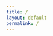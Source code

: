```yaml
---
title: /
layout: default
permalink: /
---
```

<style>
.center {
  display: block;
  margin-left: auto;
  margin-right: auto;
  width: 100%;
}
</style>
<script>
  if(/Android|webOS|iPhone|iPad|iPod|BlackBerry|IEMobile|Opera Mini/i.test(navigator.userAgent)){
  // MOBILE

document.write('<pre style:"text-align:center;"><div class="center" style="color:red;display:inline;">       ...**                * **,        **\n')
document.write('        ..* .**.         ****  * *       *,\n')
document.write('        ...*  **...  ** *,** * * ** *  . *\n')
document.write('        ...**  .....,*****,*.**  * ****.**\n')
document.write('        .. </div><div style="color:white;display:inline;">@</div><div style="color:red;display:inline;"> .... .... **   ***.**  .,****\n')
document.write('         ..</div><div style="color:white;display:inline;">@@</div><div style="color:red;display:inline;"> . </div><div style="color:white;display:inline;">@@@@@</div><div style="color:red;display:inline;"> .,**,**.*****..</div><div style="color:white;display:inline;">@@%@#</div><div style="color:red;display:inline;">\n')
document.write('          . </div><div style="color:white;display:inline;">@@@ @@@(   </div><div style="color:red;display:inline;">.</div><div style="color:white;display:inline;">@@@@@@@@@@  @@@@/</div><div style="color:red;display:inline;">\n')
document.write('            .</div><div style="color:white;display:inline;">@@@@@@,@               @@@@</div><div style="color:red;display:inline;">\n')
document.write('             **.</div><div style="color:white;display:inline;">@@@   @@@@@@@@@@@</div><div style="color:red;display:inline;">  * </div><div style="color:white;display:inline;">@@@</div><div style="color:red;display:inline;">\n')
document.write('               *</div><div style="color:white;display:inline;">@@</div><div style="color:red;display:inline;">.. ...*******...,  </div><div style="color:white;display:inline;">@@</div><div style="color:red;display:inline;">\n')
document.write('                 </div><div style="color:white;display:inline;">@</div><div style="color:red;display:inline;">****** *..** .*     </div><div style="color:white;display:inline;">*\n')          
document.write('                    </div><div style="color:red;display:inline;">..*** * ,**\n')
document.write('                        ** *,\n</div></pre></br>')    
  
}else{
  // DESKTOP
  
  
                                                                                                    
                                                                                                    
document.write('<pre><div class="center" style="color:red;display:inline;">                            *******                                                             *,\n');
document.write('                           ....****.                               ,** *****.                 .** \n');
document.write('                         , .... *  *.                           **** *** * ,**                ,** \n');
document.write('                         * .....*,  *****                     * *****,  ,.*  *,              .***  \n');
document.write('                         ,.....*****.      .....            *,,*****   **  ** **      ,,   .**,*. \n');
document.write('                          ......****   **** ...... .*,****. ******* ,**  .*  ****.,,     ...  **  \n');
document.write('                          ........***      ........*,***********  **  **, ,  .** *****. * .**.*   \n');
document.write('                           ....  /************,,*************  *** ***,,** *** ***********....*   \n');
document.write('                            .... </div><div style="color:white;display:inline;">@@</div><div style="color:red;display:inline;">   ....... ...........,***     .******..*****   ************,  \n');
document.write('                             ... </div><div style="color:white;display:inline;">@@@</div><div style="color:red;display:inline;">, ...*,*</div><div style="color:white;display:inline;">@@@@@@</div><div style="color:red;display:inline;"> ,........ ..,,,,,********* **,.......     *</div><div style="color:white;display:inline;">@</div><div style="color:red;display:inline;">   \n');
document.write('                              ...</div><div style="color:white;display:inline;">&@@@@</div><div style="color:red;display:inline;"> .* ,</div><div style="color:white;display:inline;">@@@@@@@@</div><div style="color:red;display:inline;">    . ******..*****  **********,.. </div><div style="color:white;display:inline;">@@@@* @@@</div><div style="color:red;display:inline;">   \n');
document.write('                              ... </div><div style="color:white;display:inline;">@@@@@</div><div style="color:red;display:inline;">*   </div><div style="color:white;display:inline;">@@@@@@@@/@@@%@@%</div><div style="color:red;display:inline;">.  .,******.************.</div><div style="color:white;display:inline;">@@@@@@@@@@</div><div style="color:red;display:inline;">    \n');
document.write('                               ,..,</div><div style="color:white;display:inline;">@@@@@@</div><div style="color:red;display:inline;">  </div><div style="color:white;display:inline;">&@@@@@@%     *@@@@%@@@@@@@.@@@@@ @@@%@   @@@@@@@@@</div><div style="color:red;display:inline;">     \n');
document.write('                                .. .</div><div style="color:white;display:inline;">@@@@@@@ @@@@@@                                  *@@@@@@(</div><div style="color:red;display:inline;">      \n');
document.write('                                  .. </div><div style="color:white;display:inline;">@@@@@@@@@@@@@</div><div style="color:red;display:inline;"> ./                               .</div><div style="color:white;display:inline;">@@@@@@</div><div style="color:red;display:inline;">       \n');
document.write('                                    .**/</div><div style="color:white;display:inline;">@@@@@@@@@@,@@@@@@@@*              .@@@</div><div style="color:red;display:inline;">.    </div><div style="color:white;display:inline;">@@@@@@@@</div><div style="color:red;display:inline;">       \n');
document.write('                                     ,***..*</div><div style="color:white;display:inline;">@@@@@</div><div style="color:red;display:inline;">    </div><div style="color:white;display:inline;">#@ @@@@@@@@@@@@@@@@@#@@#@    *.  @@@@</div><div style="color:red;display:inline;">       \n');
document.write('                                       *****</div><div style="color:white;display:inline;">@@@@</div><div style="color:red;display:inline;">%*****,           .....*</div><div style="color:white;display:inline;">@@@</div><div  style="color:red;display:inline;">*   .*,    </div><div style="color:white;display:inline;">@@@&       \n');
document.write('                                         </div><div style="color:red;display:inline;">***</div><div style="color:white;display:inline;">@@@</div><div style="color:red;display:inline;"> . . .......... ..******, .... .       </div><div style="color:white;display:inline;">@@@</div><div style="color:red;display:inline;">      \n');
document.write('                                          &</div><div style="color:white;display:inline;">@@</div><div style="color:red;display:inline;">********   ********    **,...*          </div><div style="color:white;display:inline;">@</div><div style="color:red;display:inline;display:inline;">       \n');
document.write('                                           </div><div style="color:white;display:inline;">@</div><div style="color:red;display:inline;">,  .*****..,****.,***   *******                    \n');
document.write('                                                  ********.***  *  ,* *.*.                      \n');
document.write('                                                       ****** **  * **                    \n</div></pre></br>');
                                                            
  
//document.write('</br><pre><div class="center">  ██████  ▄████▄   ▄▄▄       ██▀███  ▓█████  ▄████▄   ██▀███   ▒█████   █     █\n');
//document.write('▒██    ▒ ▒██▀ ▀█  ▒████▄    ▓██   ██▒▓█   ▀ ▒██▀ ▀█  ▓██ ▒ ██▒▒██▒  ██▒▓█░ █ ░█\n');
//document.write('░ ▓██▄   ▒▓█    ▄ ▒██  ▀█▄  ▓██ ░▄█ ▒▒███   ▒▓█    ▄ ▓██ ░▄█ ▒▒██░  ██▒▒█░ █ ░█\n');
//document.write('  ▒   ██▒▒▓▓▄ ▄██▒░██▄▄▄▄██ ▒██▀▀█▄  ▒▓█  ▄ ▒▓▓▄ ▄██▒▒██▀▀█▄  ▒██   ██░░█░ █ ░█\n');
//document.write('▒██████▒▒▒ ▓███▀ ░ ▓█   ▓██▒░██▓ ▒██▒░▒████▒▒ ▓███▀ ░░██▓ ▒██▒░ ████▓▒░░░██▒██▓\n');
//document.write('▒ ▒▓▒ ▒ ░░ ░▒ ▒  ░ ▒▒   ▓▒█░░ ▒▓ ░▒▓░░░ ▒░ ░░ ░▒ ▒  ░░ ▒▓ ░▒▓░░ ▒░▒░▒░ ░ ▓░▒ ▒ \n');
//document.write('░ ░▒  ░ ░  ░  ▒     ▒   ▒▒ ░  ░▒ ░ ▒░ ░ ░  ░  ░  ▒     ░▒ ░ ▒░  ░ ▒ ▒░   ▒ ░ ░ \n');
//document.write('░  ░  ░  ░          ░   ▒     ░░   ░    ░   ░          ░░   ░ ░ ░ ░ ▒    ░   ░ \n');
//document.write('      ░  ░ ░            ░  ░   ░        ░  ░░ ░         ░         ░ ░      ░   \n');
//document.write('         ░                                  ░                                  \n</div></pre>');
}
</script>

